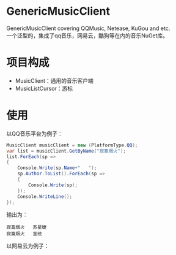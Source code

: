 # GenericMusicClient
GenericMusicClient covering QQMusic, Netease, KuGou and etc.    
一个泛型的，集成了qq音乐，网易云，酷狗等在内的音乐NuGet库。  
# 项目构成  
- MusicClient：通用的音乐客户端  
- MusicListCursor：游标  
# 使用  
以QQ音乐平台为例子：  
```csharp  
MusicClient musicClient = new (PlatformType.QQ);
var list = musicClient.GetByName("寂寞烟火");
list.ForEach(sp =>
{
    Console.Write(sp.Name+"   ");
    sp.Author.ToList().ForEach(sp =>
    {
        Console.Write(sp);
    });
    Console.WriteLine();
});
```
输出为：
```
寂寞烟火   苏星婕
寂寞烟火   宣统
```
以网易云为例子：
```csharp
```
        

